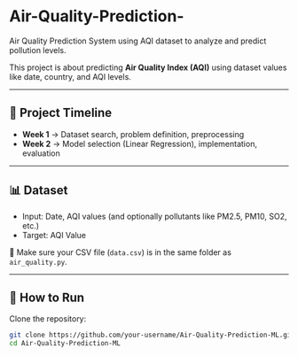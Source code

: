 # Air-Quality-Prediction-
Air Quality Prediction System using AQI dataset to analyze and predict pollution levels.

This project is about predicting **Air Quality Index (AQI)** using dataset values like date, country, and AQI levels.  

---

## 📌 Project Timeline
- **Week 1** → Dataset search, problem definition, preprocessing  
- **Week 2** → Model selection (Linear Regression), implementation, evaluation  

---

## 📊 Dataset
- Input: Date, AQI values (and optionally pollutants like PM2.5, PM10, SO2, etc.)  
- Target: AQI Value  

📌 Make sure your CSV file (`data.csv`) is in the same folder as `air_quality.py`.

---

## 🚀 How to Run

Clone the repository:
```bash
git clone https://github.com/your-username/Air-Quality-Prediction-ML.git
cd Air-Quality-Prediction-ML


